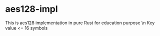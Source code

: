 # aes128-impl
This is aes128 implementation in pure Rust for education purpose \n
Key value <= 16 symbols

